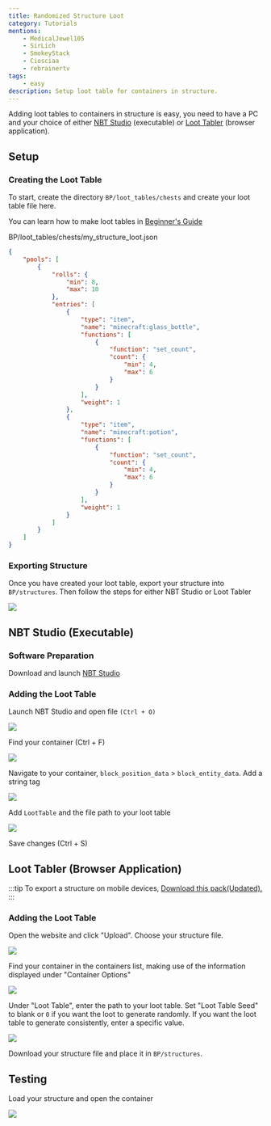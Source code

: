 ```yaml
---
title: Randomized Structure Loot
category: Tutorials
mentions:
    - MedicalJewel105
    - SirLich
    - SmokeyStack
    - Ciosciaa
    - rebrainertv
tags:
    - easy
description: Setup loot table for containers in structure.
---
```


Adding loot tables to containers in structure is easy, you need to have a PC and your choice of either [NBT Studio](https://github.com/tryashtar/nbt-studio/releases/download/v1.14.1/NbtStudio.exe) (executable) or [Loot Tabler](https://mcbe-essentials.github.io/structure-editor/loot-tabler) (browser application).

## Setup
### Creating the Loot Table

To start, create the directory `BP/loot_tables/chests` and create your loot table file here.

You can learn how to make loot tables in [Beginner's Guide](/guide/loot-table)

<CodeHeader>BP/loot_tables/chests/my_structure_loot.json</CodeHeader>

```json
{
	"pools": [
		{
			"rolls": {
				"min": 8,
				"max": 10
			},
			"entries": [
				{
					"type": "item",
					"name": "minecraft:glass_bottle",
					"functions": [
						{
							"function": "set_count",
							"count": {
								"min": 4,
								"max": 6
							}
						}
					],
					"weight": 1
				},
				{
					"type": "item",
					"name": "minecraft:potion",
					"functions": [
						{
							"function": "set_count",
							"count": {
								"min": 4,
								"max": 6
							}
						}
					],
					"weight": 1
				}
			]
		}
	]
}
```

### Exporting Structure

Once you have created your loot table, export your structure into `BP/structures`. Then follow the steps for either NBT Studio or Loot Tabler

![](/assets/images/tutorials/randomised-structure-loot/export_structure.png)

## NBT Studio (Executable)
### Software Preparation

Download and launch [NBT Studio](https://github.com/tryashtar/nbt-studio/releases/download/v1.14.1/NbtStudio.exe)

### Adding the Loot Table

Launch NBT Studio and open file `(Ctrl + O)`

![](/assets/images/tutorials/randomised-structure-loot/open_file.png)

Find your container (Ctrl + F)

![](/assets/images/tutorials/randomised-structure-loot/find_container.png)

Navigate to your container, `block_position_data` > `block_entity_data`. Add a string tag

![](/assets/images/tutorials/randomised-structure-loot/add_string_tag1.png)

Add `LootTable` and the file path to your loot table

![](/assets/images/tutorials/randomised-structure-loot/add_string_tag2.png)

Save changes (Ctrl + S)

## Loot Tabler (Browser Application)

:::tip
To export a structure on mobile devices, [Download this pack(Updated).](https://mcpedl.com/export-structures-add-on-1-21/)
:::

### Adding the Loot Table

Open the website and click "Upload". Choose your structure file.

![](/assets/images/tutorials/randomised-structure-loot/LootTable-step1.png)

Find your container in the containers list, making use of the information displayed under "Container Options"

![](/assets/images/tutorials/randomised-structure-loot/LootTable-step2.png)

Under "Loot Table", enter the path to your loot table. Set "Loot Table Seed" to blank or `0` if you want the loot to generate randomly. If you want the loot table to generate consistently, enter a specific value.

![](/assets/images/tutorials/randomised-structure-loot/LootTable-step3.png)

Download your structure file and place it in `BP/structures`.

## Testing

Load your structure and open the container

![](/assets/images/tutorials/randomised-structure-loot/test.png)
